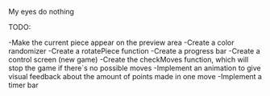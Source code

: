 My eyes do nothing

TODO:

-Make the current piece appear on the preview area
-Create a color randomizer
-Create a rotatePiece function
-Create a progress bar
-Create a control screen (new game)
-Create the checkMoves function, which will stop the game if there`s no possible moves
-Implement an animation to give visual feedback about the amount of points made in one move
-Implement a timer bar
